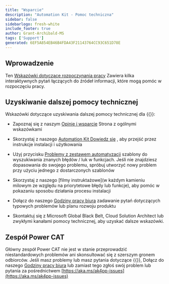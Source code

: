```yaml
---
title: "Wsparcie"
description: "Automation Kit - Pomoc techniczna"
sidebar: false
sidebarlogo: fresh-white
include_footer: true
author: Grant-Archibald-MS
tags: ['Support']
generated: 6EF5A854EB46B4FDA43F21143764CC93C651D78E
---
```


## Wprowadzenie

Ten [Wskazówki dotyczące rozpoczynania pracy](/pl/get-started) Zawiera kilka interaktywnych pytań łączących do źródeł informacji, które mogą pomóc w rozpoczęciu pracy.

## Uzyskiwanie dalszej pomocy technicznej

Wskazówki dotyczące uzyskiwania dalszej pomocy technicznej dla {{<product-name>}}:

- Zapoznaj się z naszym [Opinie i wsparcie](https://learn.microsoft.com/power-automate/guidance/automation-kit/feedback-support) Strona z ogólnymi wskazówkami

- Skorzystaj z naszego [Automation Kit Dowiedz się](https://aka.ms/automation-kit-learn) , aby przejść przez instrukcje instalacji i użytkowania

- Użyj przycisku [Problemy z zestawem automatyzacji](https://aka.ms/ak4pp-issues) szablony do wyszukiwania znanych błędów / luk w funkcjach. Jeśli nie znajdziesz dopasowania do swojego problemu, spróbuj utworzyć nowy problem przy użyciu jednego z dostarczonych szablonów

- Skorzystaj z naszego [filmy instruktażowe](w każdym kamieniu milowym ze względu na priorytetowe błędy lub funkcje), aby pomóc w pokazaniu sposobu działania procesu instalacji

- Dołącz do naszego [Godziny pracy biura](/pl/office-hours) zadawanie pytań dotyczących typowych problemów lub planu rozwoju produktu

- Skontaktuj się z Microsoft Global Black Belt, Cloud Solution Architect lub zwykłymi kanałami pomocy technicznej, aby uzyskać dalsze wskazówki.

## Zespół Power CAT

Główny zespół Power CAT nie jest w stanie przeprowadzić niestandardowych problemów ani skonsultować się z szerszym gronem odbiorców. Jeśli masz problemy lub masz pytania dotyczące {{<product-name>}}, Dołącz do naszego [Godziny pracy biura](/pl/office-hours) lub zamiast tego zgłoś swój problem lub pytania za pośrednictwem [https://aka.ms/ak4pp-issues](https://aka.ms/ak4pp-issues)
